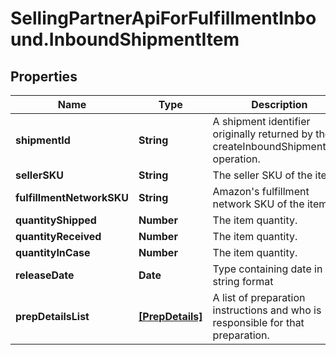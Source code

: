 # SellingPartnerApiForFulfillmentInbound.InboundShipmentItem

## Properties

Name | Type | Description | Notes
------------ | ------------- | ------------- | -------------
**shipmentId** | **String** | A shipment identifier originally returned by the createInboundShipmentPlan operation. | [optional] 
**sellerSKU** | **String** | The seller SKU of the item. | 
**fulfillmentNetworkSKU** | **String** | Amazon&#39;s fulfillment network SKU of the item. | [optional] 
**quantityShipped** | **Number** | The item quantity. | 
**quantityReceived** | **Number** | The item quantity. | [optional] 
**quantityInCase** | **Number** | The item quantity. | [optional] 
**releaseDate** | **Date** | Type containing date in string format | [optional] 
**prepDetailsList** | [**[PrepDetails]**](PrepDetails.md) | A list of preparation instructions and who is responsible for that preparation. | [optional] 


